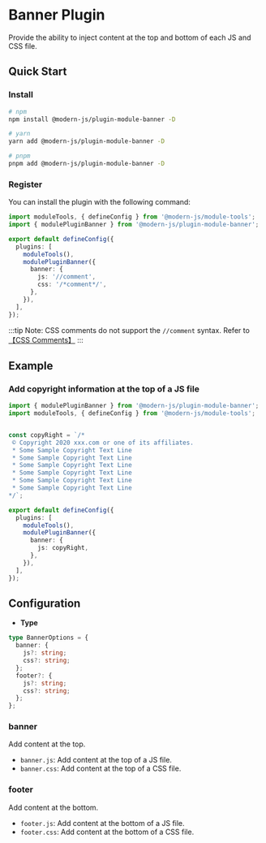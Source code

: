 # Banner Plugin

Provide the ability to inject content at the top and bottom of each JS and CSS file.

## Quick Start

### Install

```bash
# npm
npm install @modern-js/plugin-module-banner -D

# yarn
yarn add @modern-js/plugin-module-banner -D

# pnpm
pnpm add @modern-js/plugin-module-banner -D
```

### Register

You can install the plugin with the following command:

```ts
import moduleTools, { defineConfig } from '@modern-js/module-tools';
import { modulePluginBanner } from '@modern-js/plugin-module-banner';

export default defineConfig({
  plugins: [
    moduleTools(),
    modulePluginBanner({
      banner: {
        js: '//comment',
        css: '/*comment*/',
      },
    }),
  ],
});
```

:::tip
Note: CSS comments do not support the `//comment` syntax. Refer to [【CSS Comments】](https://developer.mozilla.org/en-US/docs/Web/CSS/Comments)
:::

## Example

### Add copyright information at the top of a JS file

```ts
import { modulePluginBanner } from '@modern-js/plugin-module-banner';
import moduleTools, { defineConfig } from '@modern-js/module-tools';


const copyRight = `/*
 © Copyright 2020 xxx.com or one of its affiliates.
 * Some Sample Copyright Text Line
 * Some Sample Copyright Text Line
 * Some Sample Copyright Text Line
 * Some Sample Copyright Text Line
 * Some Sample Copyright Text Line
 * Some Sample Copyright Text Line
*/`;

export default defineConfig({
  plugins: [
    moduleTools(),
    modulePluginBanner({
      banner: {
        js: copyRight,
      },
    }),
  ],
});
```

## Configuration

* **Type**

```ts
type BannerOptions = {
  banner: {
    js?: string;
    css?: string;
  };
  footer?: {
    js?: string;
    css?: string;
  };
};
```

### banner

Add content at the top.

* `banner.js`: Add content at the top of a JS file.
* `banner.css`: Add content at the top of a CSS file.

### footer

Add content at the bottom.

* `footer.js`: Add content at the bottom of a JS file.
* `footer.css`: Add content at the bottom of a CSS file.
